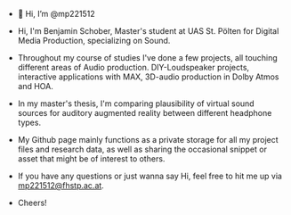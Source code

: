 - 👋 Hi, I’m @mp221512
- Hi, I'm Benjamin Schober, Master's student at UAS St. Pölten for Digital Media Production, specializing on Sound.
- Throughout my course of studies I've done a few projects, all touching different areas of Audio production. DIY-Loudspeaker projects, interactive applications with MAX, 3D-audio production in Dolby Atmos and HOA.
- In my master's thesis, I'm comparing plausibility of virtual sound sources for auditory augmented reality between different headphone types.

- My Github page mainly functions as a private storage for all my project files and research data, as well as sharing the occasional snippet or asset that might be of interest to others.

- If you have any questions or just wanna say Hi, feel free to hit me up via mp221512@fhstp.ac.at.

- Cheers!
<!---
mp221512/mp221512 is a ✨ special ✨ repository because its `README.md` (this file) appears on your GitHub profile.
You can click the Preview link to take a look at your changes.
--->
